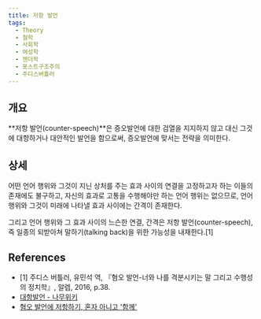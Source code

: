 ```yaml
---
title: 저항 발언
tags:
  - Theory
  - 철학
  - 사회학
  - 여성학
  - 젠더학
  - 포스트구조주의
  - 주디스버틀러
---
```


## 개요
**저항 발언(counter-speech)**은 증오발언에 대한 검열을 지지하지 않고 대신 그것에 대항하거나 대안적인 발언을 함으로써, 증오발언에 맞서는 전략을 의미한다.

## 상세
어떤 언어 행위와 그것이 지닌 상처를 주는 효과 사이의 연결을 고정하고자 하는 이들의 존재에도 불구하고, 자신의 효과로 고통을 수행해야만 하는 언어 행위는 없으므로, 언어 행위와 그것이 미래에 나타낼 효과 사이에는 간격이 존재한다.

그리고 언어 행위와 그 효과 사이의 느슨한 연결, 간격은 저항 발언(counter-speech), 즉 일종의 되받아쳐 말하기(talking back)을 위한 가능성을 내재한다.[1]

## References
- [1] 주디스 버틀러, 유민석 역, 『혐오 발언-너와 나를 격분시키는 말 그리고 수행성의 정치학』, 알렙, 2016, p.38.
- [대항발언 - 나무위키](https://namu.wiki/w/대항발언)
- [혐오 발언에 저항하기, 혼자 아니고 '함께'](http://www.ohmynews.com/NWS_Web/View/at_pg.aspx?CNTN_CD=A0002416247)